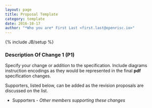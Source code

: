 ```yaml
---
layout: page
title: Proposal Template
category: template
date: 2016-10-17
author: "*Who you are* First Last <first.last@openrisc.io>"
---
```

{% include JB/setup %}

### Description Of Change 1 (P1)
Specify your change or addition to the specification.  Include diagrams
instruction encodings as they would be represented in the final **pdf** 
specification changes.

Supporters, listed below, can be added as the revision proposals are
discussed on the list.

 - Supporters - *Other members supporting these changes*


